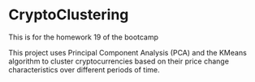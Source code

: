 # CryptoClustering
This is for the homework 19 of the bootcamp

This project uses Principal Component Analysis (PCA) and the KMeans algorithm to cluster cryptocurrencies based on their price change characteristics over different periods of time.
